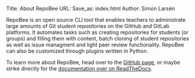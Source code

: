 Title: About RepoBee
URL:
Save_as: index.html
Author: Simon Larsén

RepoBee is an open source CLI tool that enables teachers to administrate large
amounts of Git student repositories on the GitHub and GitLab platforms. It
automates tasks such as creating repositories for students (or groups) and
filling them with content, batch cloning of student repositories as well as
issue managment and light peer review functionality. RepoBee can also be
customized through plugins written in Python.

To learn more about RepoBee, head over to the [GitHub
page](https://github.com/repobee/repobee), or maybe strike directly for the
[documentation over on ReadTheDocs](https://repobee.readthedocs.io).
